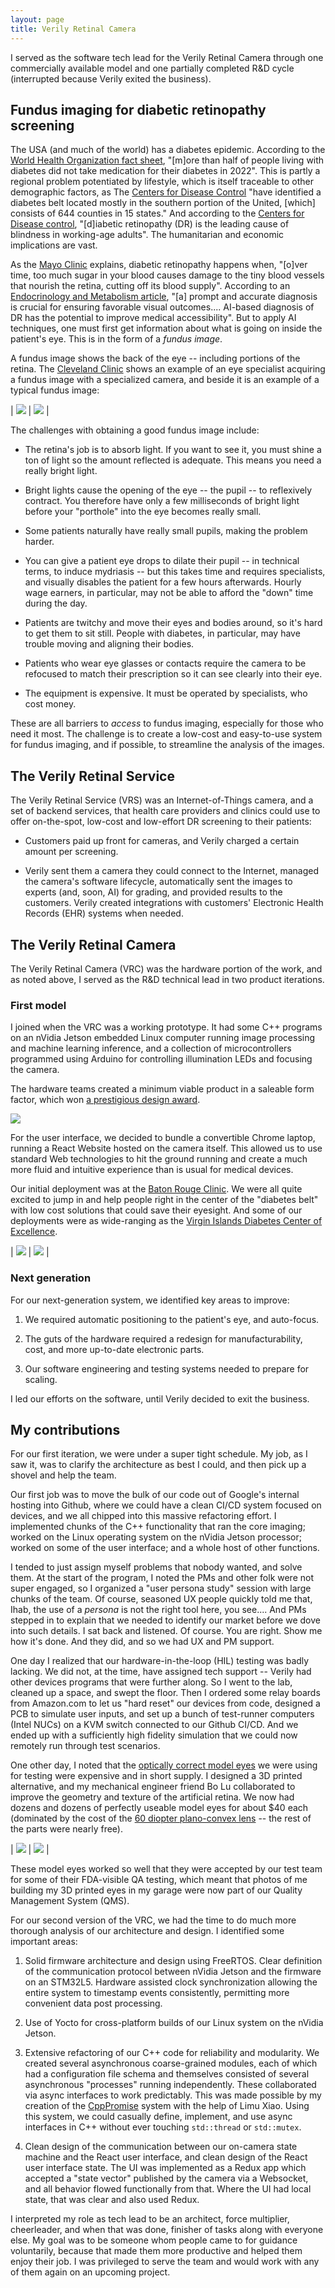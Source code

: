 ```yaml
---
layout: page
title: Verily Retinal Camera
---
```


I served as the software tech lead for the Verily Retinal Camera through one commercially available model and one partially completed R&D cycle (interrupted because Verily exited the business).

## Fundus imaging for diabetic retinopathy screening

The USA (and much of the world) has a diabetes epidemic. According to the
[World Health Organization fact sheet](https://www.who.int/news-room/fact-sheets/detail/diabetes), "[m]ore than half of people living with diabetes did not take medication for their diabetes in 2022". This is partly a regional problem potentiated by lifestyle, which is itself traceable to other demographic factors, as The [Centers for Disease Control](https://stacks.cdc.gov/view/cdc/46013) "have identified a diabetes belt located mostly in the southern portion of the United, [which] consists of 644 counties in 15 states." And according to the
[Centers for Disease control](https://www.cdc.gov/diabetes/diabetes-complications/diabetes-and-vision-loss.html), "[d]iabetic retinopathy (DR) is the leading cause of blindness in working-age adults". The humanitarian and economic implications are vast.

As the [Mayo Clinic](https://www.mayoclinic.org/diseases-conditions/diabetic-retinopathy/symptoms-causes/syc-20371611) explains, diabetic retinopathy happens when, "[o]ver time, too much sugar in your blood causes damage to the tiny blood vessels that nourish the retina, cutting off its blood supply". According to an [Endocrinology and Metabolism article](https://doi.org/10.3803/EnM.2023.1913), "[a] prompt and accurate diagnosis is crucial for ensuring favorable visual outcomes.... AI-based diagnosis of DR has the potential to improve medical accessibility". But to apply AI techniques, one must first get information about what is going on inside the patient's eye. This is in the form of a _fundus image_.

A fundus image shows the back of the eye -- including portions of the retina. The [Cleveland Clinic](https://my.clevelandclinic.org/health/diagnostics/fundus-photography) shows an example of an eye specialist acquiring a fundus image with a specialized camera, and beside it is an example of a typical fundus image:

| <img src="fundus-photography.jpg" class="inline-img"> | <img src="Fundus_photograph_of_normal_left_eye.jpg" class="inline-img"> |

The challenges with obtaining a good fundus image include:

* The retina's job is to absorb light. If you want to see it, you must shine a ton of light so the amount reflected is adequate. This means you need a really bright light.

* Bright lights cause the opening of the eye -- the pupil -- to reflexively contract. You therefore have only a few milliseconds of bright light before your "porthole" into the eye becomes really small.

* Some patients naturally have really small pupils, making the problem harder.

* You can give a patient eye drops to dilate their pupil -- in technical terms, to induce mydriasis -- but this takes time and requires specialists, and visually disables the patient for a few hours afterwards. Hourly wage earners, in particular, may not be able to afford the "down" time during the day.

* Patients are twitchy and move their eyes and bodies around, so it's hard to get them to sit still. People with diabetes, in particular, may have trouble moving and aligning their bodies.

* Patients who wear eye glasses or contacts require the camera to be refocused to match their prescription so it can see clearly into their eye.

* The equipment is expensive. It must be operated by specialists, who cost money.

These are all barriers to _access_ to fundus imaging, especially for those who need it most. The challenge is to create a low-cost and easy-to-use system for fundus imaging, and if possible, to streamline the analysis of the images.

## The Verily Retinal Service

The Verily Retinal Service (VRS) was an Internet-of-Things camera, and a set of backend services, that health care providers and clinics could use to offer on-the-spot, low-cost and low-effort DR screening to their patients:

* Customers paid up front for cameras, and Verily charged a certain amount per screening.

* Verily sent them a camera they could connect to the Internet, managed the camera's software lifecycle, automatically sent the images to experts (and, soon, AI) for grading, and provided results to the customers. Verily created integrations with customers' Electronic Health Records (EHR) systems when needed.

## The Verily Retinal Camera

The Verily Retinal Camera (VRC) was the hardware portion of the work, and as noted above, I served as the R&D technical lead in two product iterations.

### First model

I joined when the VRC was a working prototype. It had some C++ programs on an nVidia Jetson embedded Linux computer running image processing and machine learning inference, and a collection of microcontrollers programmed using Arduino for controlling illumination LEDs and focusing the camera.

The hardware teams created a minimum viable product in a saleable form factor, which won [a prestigious design award](https://www.idsa.org/awards-recognition/idea/idea-gallery/verily-retinal-camera/).

<img src="vrc.png" class="inline-img">

For the user interface, we decided to bundle a convertible Chrome laptop, running a React Website hosted on the camera itself. This allowed us to use standard Web technologies to hit the ground running and create a much more fluid and intuitive experience than is usual for medical devices.

Our initial deployment was at the [Baton Rouge Clinic](https://batonrougeclinic.com/news-education/verily-retinal-service-at-the-baton-rouge-clinic/). We were all quite excited to jump in and help people right in the center of the "diabetes belt" with low cost solutions that could save their eyesight. And some of our deployments were as wide-ranging as the [Virgin Islands Diabetes Center of Excellence](https://www.vidcoe.org/diabetes-retinal-imaging-machine/).

| <img src="brc-clinic.jpg" class="inline-img"> | <img src="vidcoe.jpg" class="inline-img"> |

<p></p>

### Next generation

For our next-generation system, we identified key areas to improve:

1. We required automatic positioning to the patient's eye, and auto-focus.

1. The guts of the hardware required a redesign for manufacturability, cost, and more up-to-date electronic parts.

1. Our software engineering and testing systems needed to prepare for scaling.

I led our efforts on the software, until Verily decided to exit the business.

## My contributions

For our first iteration, we were under a super tight schedule. My job, as I saw it, was to clarify the architecture as best I could, and then pick up a shovel and help the team.

Our first job was to move the bulk of our code out of Google's internal hosting into Github, where we could have a clean CI/CD system focused on devices, and we all chipped into this massive refactoring effort. I implemented chunks of the C++ functionality that ran the core imaging; worked on the Linux operating system on the nVidia Jetson processor; worked on some of the user interface; and a whole host of other functions.

I tended to just assign myself problems that nobody wanted, and solve them. At the start of the program, I noted the PMs and other folk were not super engaged, so I organized a "user persona study" session with large chunks of the team. Of course, seasoned UX people quickly told me that, Ihab, the use of a _persona_ is not the right tool here, you see.... And PMs stepped in to explain that we needed to identify our market before we dove into such details. I sat back and listened. Of course. You are right. Show me how it's done. And they did, and so we had UX and PM support.

One day I realized that our hardware-in-the-loop (HIL) testing was badly lacking. We did not, at the time, have assigned tech support -- Verily had other devices programs that were further along. So I went to the lab, cleaned up a space, and swept the floor. Then I ordered some relay boards from Amazon.com to let us "hard reset" our devices from code, designed a PCB to simulate user inputs, and set up a bunch of test-runner computers (Intel NUCs) on a KVM switch connected to our Github CI/CD. And we ended up with a sufficiently high fidelity simulation that we could now remotely run through test scenarios.

One other day, I noted that the [optically correct model eyes](https://ocularinc.com/ocular-imaging-eye-model.html) we were using for testing were expensive and in short supply. I designed a 3D printed alternative, and my mechanical engineer friend Bo Lu collaborated to improve the geometry and texture of the artificial retina. We now had dozens and dozens of perfectly useable model eyes for about $40 each (dominated by the cost of the [60 diopter plano-convex lens](https://www.edmundoptics.com/p/20mm-dia-x-16mm-fl-uncoated-molded-aspheric-condenser-lens/30547/) -- the rest of the parts were nearly free).

| <img src="model-eye-build.jpg" class="inline-img"> | <img src="model-eye-collection.jpg" class="inline-img"> |

<p></p>

These model eyes worked so well that they were accepted by our test team for some of their FDA-visible QA testing, which meant that photos of me building my 3D printed eyes in my garage were now part of our Quality Management System (QMS).

For our second version of the VRC, we had the time to do much more thorough analysis of our architecture and design. I identified some important areas:

1. Solid firmware architecture and design using FreeRTOS. Clear definition of the communication protocol between nVidia Jetson and the firmware on an STM32L5. Hardware assisted clock synchronization allowing the entire system to timestamp events consistently, permitting more convenient data post processing.

1. Use of Yocto for cross-platform builds of our Linux system on the nVidia Jetson.

1. Extensive refactoring of our C++ code for reliability and modularity. We created several asynchronous coarse-grained modules, each of which had a configuration file schema and themselves consisted of several asynchronous "processes" running independently. These collaborated via async interfaces to work predictably. This was made possible by my creation of the [CppPromise](../cppromise/) system with the help of Limu Xiao. Using this system, we could casually define, implement, and use async interfaces in C++ without ever touching `std::thread` or `std::mutex`.

1. Clean design of the communication between our on-camera state machine and the React user interface, and clean design of the React user interface state. The UI was implemented as a Redux app which accepted a "state vector" published by the camera via a Websocket, and all behavior flowed functionally from that. Where the UI had local state, that was clear and also used Redux.

I interpreted my role as tech lead to be an architect, force multiplier, cheerleader, and when that was done, finisher of tasks along with everyone else. My goal was to be someone whom people came to for guidance voluntarily, because that made them more productive and helped them enjoy their job. I was privileged to serve the team and would work with any of them again on an upcoming project.